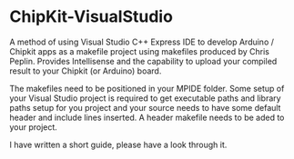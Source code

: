 ChipKit-VisualStudio
====================

A method of using Visual Studio C++ Express IDE to develop Arduino / Chipkit apps as a makefile project using makefiles produced by Chris Peplin.  Provides Intellisense and the capability to upload your compiled result to your Chipkit (or Arduino) board.

The makefiles need to be positioned in your MPIDE folder.  Some setup of your Visual Studio project is required to get executable paths and library paths setup for you project and your source needs to have some default header and include lines inserted.  A header makefile needs to be aded to your project.

I have written a short guide, please have a look through it.
